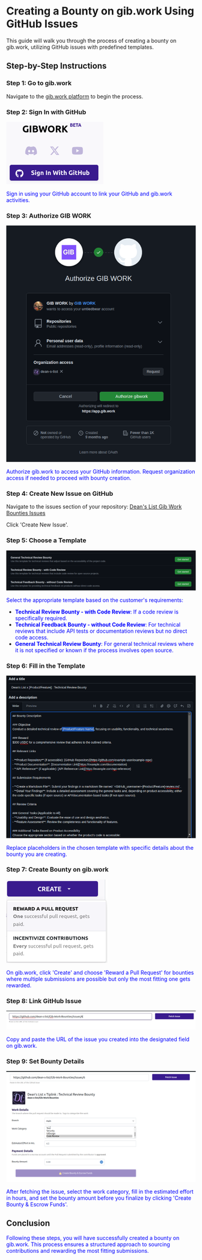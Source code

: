 # Creating a Bounty on gib.work Using GitHub Issues

This guide will walk you through the process of creating a bounty on gib.work, utilizing GitHub issues with predefined templates.

## Step-by-Step Instructions

### Step 1: Go to gib.work

Navigate to the [gib.work platform](https://app.gib.work) to begin the process.

### Step 2: Sign In with GitHub

![Sign In with GitHub](screenshots/1.png)

<span style="color:blue;">Sign in using your GitHub account to link your GitHub and gib.work activities.</span>

### Step 3: Authorize GIB WORK

![Authorize GIB WORK](screenshots/2.png)

<span style="color:blue;">Authorize gib.work to access your GitHub information. Request organization access if needed to proceed with bounty creation.</span>

### Step 4: Create New Issue on GitHub

Navigate to the issues section of your repository:
[Dean's List Gib Work Bounties Issues](https://github.com/dean-s-list/Gib-Work-Bounties/issues)

Click 'Create New Issue'.

### Step 5: Choose a Template

![Choose a Template](screenshots/3.png)

<span style="color:blue;">Select the appropriate template based on the customer's requirements:</span>
- <span style="color:blue;">**Technical Review Bounty - with Code Review**: If a code review is specifically required.</span>
- <span style="color:blue;">**Technical Feedback Bounty - without Code Review**: For technical reviews that include API tests or documentation reviews but no direct code access.</span>
- <span style="color:blue;">**General Technical Review Bounty**: For general technical reviews where it is not specified or known if the process involves open source.</span>

### Step 6: Fill in the Template

![Fill in the Template](screenshots/4.png)

<span style="color:blue;">Replace placeholders in the chosen template with specific details about the bounty you are creating.</span>

### Step 7: Create Bounty on gib.work

![Create Bounty on gib.work](screenshots/5.png)

<span style="color:blue;">On gib.work, click 'Create' and choose 'Reward a Pull Request' for bounties where multiple submissions are possible but only the most fitting one gets rewarded.</span>

### Step 8: Link GitHub Issue

![Link GitHub Issue](screenshots/6.png)

<span style="color:blue;">Copy and paste the URL of the issue you created into the designated field on gib.work.</span>

### Step 9: Set Bounty Details

![Set Bounty Details](screenshots/7.png)

<span style="color:blue;">After fetching the issue, select the work category, fill in the estimated effort in hours, and set the bounty amount before you finalize by clicking 'Create Bounty & Escrow Funds'.</span>

## Conclusion

<span style="color:blue;">Following these steps, you will have successfully created a bounty on gib.work. This process ensures a structured approach to sourcing contributions and rewarding the most fitting submissions.</span>
